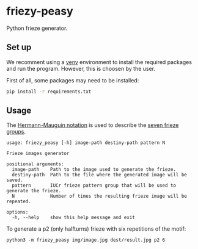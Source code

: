 # friezy-peasy
Python frieze generator.

## Set up
We recomment using a [venv](https://docs.python.org/3/library/venv.html)
environment to install the required packages and run the program. However,
this is choosen by the user.

First of all, some packages may need to be installed:

```bash
pip install -r requirements.txt
```

## Usage
The [Hermann-Mauguin notation](https://en.wikipedia.org/wiki/Hermann%E2%80%93Mauguin_notation)
is used to describe the [seven frieze groups](https://en.wikipedia.org/wiki/Frieze_group#Descriptions_of_the_seven_frieze_groups).

```console
usage: friezy_peasy [-h] image-path destiny-path pattern N

Frieze images generator

positional arguments:
  image-path    Path to the image used to generate the frieze.
  destiny-path  Path to the file where the generated image will be saved.
  pattern       IUCr frieze pattern group that will be used to generate the frieze.
  N             Number of times the resulting frieze image will be repeated.

options:
  -h, --help    show this help message and exit
  ```
  
  To generate a p2 (only halfturns) frieze with six repetitions of the motif:
  ```console
  python3 -m friezy_peasy img/image.jpg dest/result.jpg p2 6
  ```
